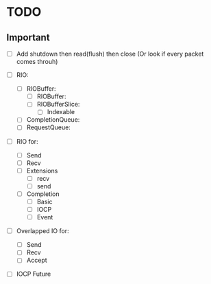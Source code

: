 # TODO

  ## Important
  - [ ] Add shutdown then read(flush) then close (Or look if every packet comes throuh)

  - [ ] RIO:
    - [ ] RIOBuffer:
      - [ ] RIOBuffer:
      - [ ] RIOBufferSlice:
        - [ ] Indexable
    - [ ] CompletionQueue:
    - [ ] RequestQueue:

  - [ ] RIO for:
    - [ ] Send
    - [ ] Recv
    - [ ] Extensions
      - [ ] recv
      - [ ] send
    - [ ] Completion
      - [ ] Basic
      - [ ] IOCP
      - [ ] Event
  - [ ] Overlapped IO for:
    - [ ] Send
    - [ ] Recv
    - [ ] Accept
  - [ ] IOCP Future